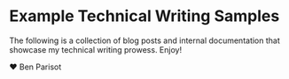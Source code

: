 # Example Technical Writing Samples

The following is a collection of blog posts and internal documentation that showcase my technical writing prowess. Enjoy!

:heart: Ben Parisot
